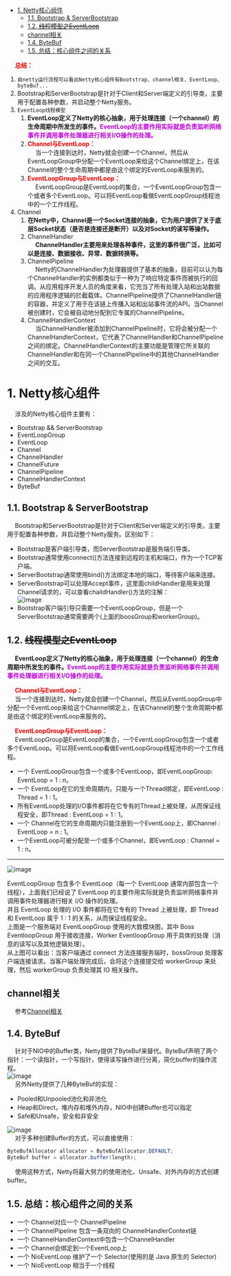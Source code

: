 <!-- TOC -->

- [1. Netty核心组件](#1-netty核心组件)
    - [1.1. Bootstrap & ServerBootstrap](#11-bootstrap--serverbootstrap)
    - [1.2. ~~线程模型之EventLoop~~](#12-线程模型之eventloop)
    - [channel相关](#channel相关)
    - [1.4. ByteBuf](#14-bytebuf)
    - [1.5. 总结：核心组件之间的关系](#15-总结核心组件之间的关系)

<!-- /TOC -->

&emsp; **<font color = "red">总结：</font>**  
1. `由netty运行流程可以看出Netty核心组件有Bootstrap、channel相关、EventLoop、byteBuf...`  
2. Bootstrap和ServerBootstrap是针对于Client和Server端定义的引导类，主要用于配置各种参数，并启动整个Netty服务。  
3. `EventLoop线程模型`  
    1. **EventLoop定义了Netty的核心抽象，用于处理连接（一个channel）的生命周期中所发生的事件。<font color = "clime">EventLoop的主要作用实际就是负责监听网络事件并调用事件处理器进行相关I/O操作的处理。</font>**  
    2. **<font color = "red">Channel与EventLoop：</font>**  
    &emsp; 当一个连接到达时，Netty就会创建一个Channel，然后从EventLoopGroup中分配一个EventLoop来给这个Channel绑定上，在该Channel的整个生命周期中都是由这个绑定的EventLoop来服务的。  
    3. **<font color = "red">EventLoopGroup与EventLoop：</font>**  
    &emsp; EventLoopGroup是EventLoop的集合，一个EventLoopGroup包含一个或者多个EventLoop。可以将EventLoop看做EventLoopGroup线程池中的一个工作线程。  
4. Channel  
    1. **在Netty中，Channel是一个Socket连接的抽象，它为用户提供了关于底层Socket状态（是否是连接还是断开）以及对Socket的读写等操作。**  
    2. ChannelHandler  
    &emsp; **ChannelHandler主要用来处理各种事件，这里的事件很广泛，比如可以是连接、数据接收、异常、数据转换等。**  
    3. ChannelPipeline  
    &emsp; Netty的ChannelHandler为处理器提供了基本的抽象，目前可以认为每个ChannelHandler的实例都类似于一种为了响应特定事件而被执行的回调。从应用程序开发人员的角度来看，它充当了所有处理入站和出站数据的应用程序逻辑的拦截载体。ChannelPipeline提供了ChannelHandler链的容器，并定义了用于在该链上传播入站和出站事件流的API。当Channel被创建时，它会被自动地分配到它专属的ChannelPipeline。  
    4. ChannelHandlerContext  
    &emsp; 当ChannelHandler被添加到ChannelPipeline时，它将会被分配一个ChannelHandlerContext，它代表了ChannelHandler和ChannelPipeline之间的绑定。ChannelHandlerContext的主要功能是管理它所关联的ChannelHandler和在同一个ChannelPipeline中的其他ChannelHandler之间的交互。  

# 1. Netty核心组件 
<!--
★★★
https://www.sohu.com/a/372108949_268033
Netty架构原理 
https://www.sohu.com/a/372108949_268033
Netty源码
https://mp.weixin.qq.com/s/I9PGsWo7-ykGf2diKklGtA
你要的Netty常见面试题总结，敖丙搞来了！
https://mp.weixin.qq.com/s/eJ-dAtOYsxylGL7pBv7VVA

-->

&emsp; 涉及的Netty核心组件主要有：  

* Bootstrap && ServerBootstrap
* EventLoopGroup
* EventLoop
* Channel
* ChannelHandler
* ChannelFuture
* ChannelPipeline
* ChannelHandlerContext
* ByteBuf

## 1.1. Bootstrap & ServerBootstrap  
&emsp; Bootstrap和ServerBootstrap是针对于Client和Server端定义的引导类，主要用于配置各种参数，并启动整个Netty服务。区别如下：  

* Bootstrap是客户端引导类，而ServerBootstrap是服务端引导类。
* Bootstrap通常使用connect()方法连接到远程的主机和端口，作为一个TCP客户端。
* ServerBootstrap通常使用bind()方法绑定本地的端口，等待客户端来连接。
* ServerBootstrap可以处理Accept事件，这里面childHandler是用来处理Channel请求的，可以查看chaildHandler()方法的注解：  
![image](http://www.wt1814.com/static/view/images/microService/netty/netty-51.png)  
* Bootstrap客户端引导只需要一个EventLoopGroup，但是一个ServerBootstrap通常需要两个(上面的boosGroup和workerGroup)。  

## 1.2. ~~线程模型之EventLoop~~  
&emsp; **EventLoop定义了Netty的核心抽象，用于处理连接（一个channel）的生命周期中所发生的事件。<font color = "clime">EventLoop的主要作用实际就是负责监听网络事件并调用事件处理器进行相关I/O操作的处理。</font>**  

&emsp; **<font color = "red">Channel与EventLoop：</font>**  
&emsp; 当一个连接到达时，Netty就会创建一个Channel，然后从EventLoopGroup中分配一个EventLoop来给这个Channel绑定上，在该Channel的整个生命周期中都是由这个绑定的EventLoop来服务的。  

&emsp; **<font color = "red">EventLoopGroup与EventLoop：</font>**  
&emsp; EventLoopGroup是EventLoop的集合，一个EventLoopGroup包含一个或者多个EventLoop。可以将EventLoop看做EventLoopGroup线程池中的一个工作线程。  

* 一个 EventLoopGroup包含一个或多个EventLoop，即EventLoopGroup: EventLoop = 1 : n。
* 一个 EventLoop在它的生命周期内，只能与一个Thread绑定，即EventLoop : Thread = 1 : 1。
* 所有EventLoop处理的I/O事件都将在它专有的Thread上被处理，从而保证线程安全，即Thread : EventLoop = 1 : 1。
* 一个 Channel在它的生命周期内只能注册到一个EventLoop上，即Channel : EventLoop = n : 1。
* 一个EventLoop可被分配至一个或多个Channel，即EventLoop : Channel = 1 : n。

-----------

![image](http://www.wt1814.com/static/view/images/microService/netty/netty-137.png)  

EventLoopGroup 包含多个 EventLoop（每一个 EventLoop 通常内部包含一个线程），上面我们已经说了 EventLoop 的主要作用实际就是负责监听网络事件并调用事件处理器进行相关 I/O 操作的处理。  
并且 EventLoop 处理的 I/O 事件都将在它专有的 Thread 上被处理，即 Thread 和 EventLoop 属于 1 : 1 的关系，从而保证线程安全。  
上图是一个服务端对 EventLoopGroup 使用的大致模块图，其中 Boss EventloopGroup 用于接收连接，Worker EventloopGroup 用于具体的处理（消息的读写以及其他逻辑处理）。  
从上图可以看出：当客户端通过 connect 方法连接服务端时，bossGroup 处理客户端连接请求。当客户端处理完成后，会将这个连接提交给 workerGroup 来处理，然后 workerGroup 负责处理其 IO 相关操作。  

## channel相关  
&emsp; 参考[Channel相关](/docs/microService/communication/Netty/channel.md)  

## 1.4. ByteBuf  
&emsp; 针对于NIO中的Buffer类，Netty提供了ByteBuf来替代。ByteBuf声明了两个指针：一个读指针，一个写指针，使得读写操作进行分离，简化buffer的操作流程。  
![image](http://www.wt1814.com/static/view/images/microService/netty/netty-52.png)  
&emsp; 另外Netty提供了几种ByteBuf的实现：  

* Pooled和Unpooled池化和非池化
* Heap和Direct，堆内存和堆外内存，NIO中创建Buffer也可以指定
* Safe和Unsafe，安全和非安全

![image](http://www.wt1814.com/static/view/images/microService/netty/netty-53.png)  
&emsp; 对于多种创建Buffer的方式，可以直接使用：  

```java
ByteBufAllocator allocator = ByteBufAllocator.DEFAULT;
ByteBuf buffer = allocator.buffer(length);
```
&emsp; 使用这种方式，Netty将最大努力的使用池化、Unsafe、对外内存的方式创建buffer。  


## 1.5. 总结：核心组件之间的关系  

* 一个 Channel对应一个 ChannelPipeline
* 一个 ChannelPipeline 包含一条双向的 ChannelHandlerContext链
* 一个 ChannelHandlerContext中包含一个ChannelHandler
* 一个 Channel会绑定到一个EventLoop上
* 一个 NioEventLoop 维护了一个 Selector(使用的是 Java 原生的 Selector)
* 一个 NioEventLoop 相当于一个线程
